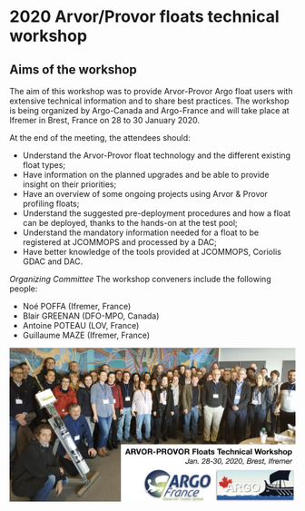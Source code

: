 # 2020 Arvor/Provor floats technical workshop

## Aims of the workshop
The aim of this workshop was to provide Arvor-Provor Argo float users with extensive technical information and to share best practices. The workshop is being organized by Argo-Canada and Argo-France and will take place at Ifremer in Brest, France on 28 to 30 January 2020.

At the end of the meeting, the attendees should:
- Understand the Arvor-Provor float technology and the different existing float types;
- Have information on the planned upgrades and be able to provide insight on their priorities;
- Have an overview of some ongoing projects using Arvor & Provor profiling floats;
- Understand the suggested pre-deployment procedures and how a float can be deployed, thanks to the hands-on at the test pool;
- Understand the mandatory information needed for a float to be registered at JCOMMOPS and processed by a DAC;
- Have better knowledge of the tools provided at JCOMMOPS, Coriolis GDAC and DAC.

*Organizing Committee*
The workshop conveners include the following people:

- Noé POFFA (Ifremer, France)
- Blair GREENAN (DFO-MPO, Canada)
- Antoine POTEAU (LOV, France)
- Guillaume MAZE (Ifremer, France)

![Group Picture](Group_picture_banner_light.jpg)
